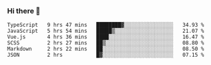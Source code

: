 ### Hi there 👋

<!--
**hjklink/hjklink** is a ✨ _special_ ✨ repository because its `README.md` (this file) appears on your GitHub profile.

Here are some ideas to get you started:

- 🔭 I’m currently working on ...
- 🌱 I’m currently learning ...
- 👯 I’m looking to collaborate on ...
- 🤔 I’m looking for help with ...
- 💬 Ask me about ...
- 📫 How to reach me: ...
- 😄 Pronouns: ...
- ⚡ Fun fact: ...
-->


<!--START_SECTION:waka-->

```text
TypeScript   9 hrs 47 mins   ████████▓░░░░░░░░░░░░░░░░   34.93 %
JavaScript   5 hrs 54 mins   █████▒░░░░░░░░░░░░░░░░░░░   21.07 %
Vue.js       4 hrs 36 mins   ████░░░░░░░░░░░░░░░░░░░░░   16.47 %
SCSS         2 hrs 27 mins   ██▒░░░░░░░░░░░░░░░░░░░░░░   08.80 %
Markdown     2 hrs 22 mins   ██░░░░░░░░░░░░░░░░░░░░░░░   08.50 %
JSON         2 hrs           █▓░░░░░░░░░░░░░░░░░░░░░░░   07.15 %
```

<!--END_SECTION:waka-->
